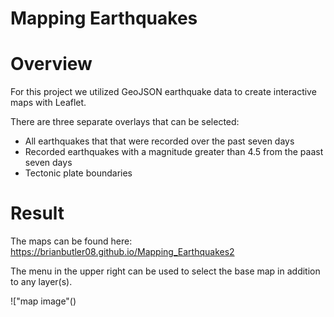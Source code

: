 # Mapping Earthquakes

# Overview

For this project we utilized GeoJSON earthquake data to create interactive maps with Leaflet.

There are three separate overlays that can be selected:
- All earthquakes that that were recorded over the past seven days
- Recorded earthquakes with a magnitude greater than 4.5 from the paast seven days
- Tectonic plate boundaries

# Result

The maps can be found here: https://brianbutler08.github.io/Mapping_Earthquakes2

The menu in the upper right can be used to select the base map in addition to any layer(s).

!["map image"()
